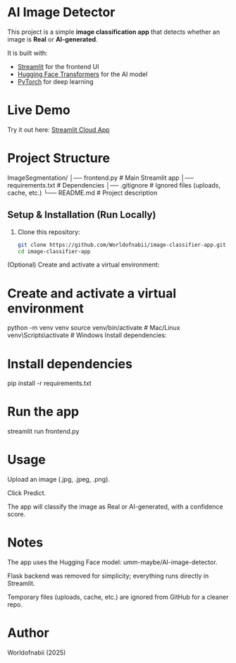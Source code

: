 # AI Image Detector

This project is a simple **image classification app** that detects whether an image is **Real** or **AI-generated**.  

It is built with:
- [Streamlit](https://streamlit.io/) for the frontend UI
- [Hugging Face Transformers](https://huggingface.co/transformers/) for the AI model
- [PyTorch](https://pytorch.org/) for deep learning


# Live Demo
Try it out here: [Streamlit Cloud App](https://image-classifier-appgit-4bpbacgdxegkqhvhwafv99.streamlit.app/)  


# Project Structure
ImageSegmentation/
│── frontend.py # Main Streamlit app
│── requirements.txt # Dependencies
│── .gitignore # Ignored files (uploads, cache, etc.)
└── README.md # Project description


## Setup & Installation (Run Locally)
1. Clone this repository:
   ```bash
   git clone https://github.com/Worldofnabii/image-classifier-app.git
   cd image-classifier-app
(Optional) Create and activate a virtual environment:

# Create and activate a virtual environment
python -m venv venv
source venv/bin/activate   # Mac/Linux
venv\Scripts\activate      # Windows
Install dependencies:

# Install dependencies
pip install -r requirements.txt

# Run the app
streamlit run frontend.py

# Usage
Upload an image (.jpg, .jpeg, .png).

Click Predict.

The app will classify the image as Real or AI-generated, with a confidence score.

# Notes
The app uses the Hugging Face model: umm-maybe/AI-image-detector.

Flask backend was removed for simplicity; everything runs directly in Streamlit.

Temporary files (uploads, cache, etc.) are ignored from GitHub for a cleaner repo.

# Author
Worldofnabii (2025)


